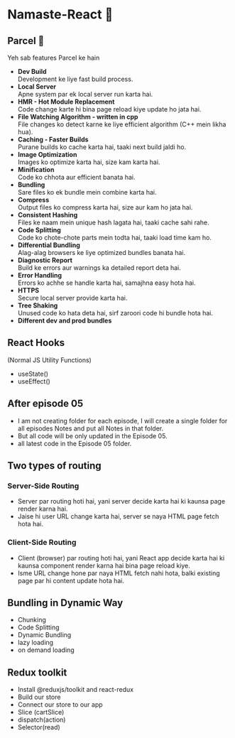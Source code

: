 # Namaste-React 🚀

## Parcel 🚀

Yeh sab features Parcel ke hain

- **Dev Build**  
    Development ke liye fast build process.
- **Local Server**  
    Apne system par ek local server run karta hai.
- **HMR - Hot Module Replacement**  
    Code change karte hi bina page reload kiye update ho jata hai.
- **File Watching Algorithm - written in cpp**  
    File changes ko detect karne ke liye efficient algorithm (C++ mein likha hua).
- **Caching - Faster Builds**  
    Purane builds ko cache karta hai, taaki next build jaldi ho.
- **Image Optimization**  
    Images ko optimize karta hai, size kam karta hai.
- **Minification**  
    Code ko chhota aur efficient banata hai.
- **Bundling**  
    Sare files ko ek bundle mein combine karta hai.
- **Compress**  
    Output files ko compress karta hai, size aur kam ho jata hai.
- **Consistent Hashing**  
    Files ke naam mein unique hash lagata hai, taaki cache sahi rahe.
- **Code Splitting**  
    Code ko chote-chote parts mein todta hai, taaki load time kam ho.
- **Differential Bundling**  
    Alag-alag browsers ke liye optimized bundles banata hai.
- **Diagnostic Report**  
    Build ke errors aur warnings ka detailed report deta hai.
- **Error Handling**  
    Errors ko achhe se handle karta hai, samajhna easy hota hai.
- **HTTPS**  
    Secure local server provide karta hai.
- **Tree Shaking**  
    Unused code ko hata deta hai, sirf zaroori code hi bundle hota hai.
- **Different dev and prod bundles**

## React Hooks

(Normal JS Utility Functions)

- useState()
- useEffect()

## After episode 05

- I am not creating folder for each episode, I will create a single folder for all episodes Notes and put all Notes in that folder.
- But all code will be only updated in the Episode 05.
- all latest code in the Episode 05 folder.

## Two types of routing

### Server-Side Routing

- Server par routing hoti hai, yani server decide karta hai ki kaunsa page render karna hai.
- Jaise hi user URL change karta hai, server se naya HTML page fetch hota hai.

### Client-Side Routing

- Client (browser) par routing hoti hai, yani React app decide karta hai ki kaunsa component render karna hai bina page reload kiye.
- Isme URL change hone par naya HTML fetch nahi hota, balki existing page par hi content update hota hai.

## Bundling in Dynamic Way

- Chunking
- Code Splitting
- Dynamic Bundling
- lazy loading
- on demand loading

## Redux toolkit

- Install @reduxjs/toolkit and react-redux
- Build our store
- Connect our store to our app
- Slice (cartSlice)
- dispatch(action)
- Selector(read)
